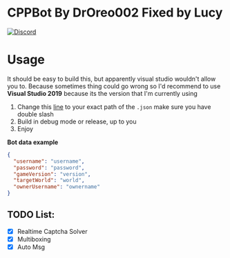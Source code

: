 # CPPBot By DrOreo002 Fixed by Lucy
[![Discord](https://img.shields.io/discord/863569897754066964?label=discord)](https://discord.gg/fRwrV53pux)

# Usage
It should be easy to build this, but apparently visual studio wouldn't allow you to. Because sometimes thing could go wrong
so I'd recommend to use **Visual Studio 2019** because its the version that I'm currently using

1. Change this [line](https://github.com/inf7/CPPBot/blob/9439630fbb67fc11c5a89d62408e0db5fa9fa71a/CPPBot/CPPBot.cpp#L35) to your exact path of the `.json` make sure you have double slash
2. Build in debug mode or release, up to you
3. Enjoy

**Bot data example**
```json
{
  "username": "username",
  "password": "password",
  "gameVersion": "version",
  "targetWorld": "world",
  "ownerUsername": "ownername"
}
```

## TODO List:
  - [x] Realtime Captcha Solver
  - [x] Multiboxing
  - [x] Auto Msg
